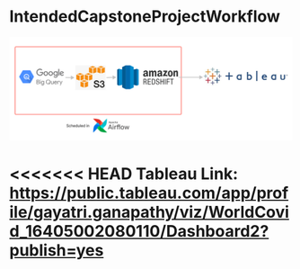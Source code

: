 # IntendedCapstoneProjectWorkflow

![IntendedCapstoneProjectWorkflow](readme_images/IntendedCapstoneProjectWorkflow.png)

<<<<<<< HEAD
Tableau Link: https://public.tableau.com/app/profile/gayatri.ganapathy/viz/WorldCovid_16405002080110/Dashboard2?publish=yes
=======
